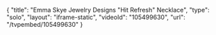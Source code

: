 {
    "title": "Emma Skye Jewelry Designs \"Hit Refresh\" Necklace",
    "type": "solo",
    "layout": "iframe-static",
    "videoId": "105499630",
    "url": "\/tvpembed\/105499630"
}